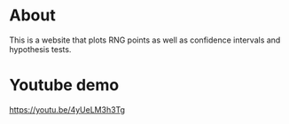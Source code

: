 # About

This is a website that plots RNG points as well as confidence intervals and hypothesis tests.

# Youtube demo
https://youtu.be/4yUeLM3h3Tg
